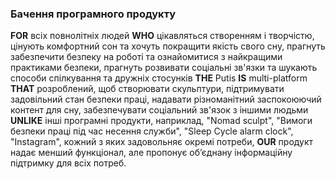 ### Бачення програмного продукту
**FOR** всіх повнолітніх людей **WHO** цікавляться створенням і творчістю, цінують комфортний сон та хочуть покращити якість свого сну, прагнуть забезпечити безпеку на роботі та ознайомитися з найкращими практиками безпеки, прагнуть розвивати соціальні зв'язки та шукають способи спілкування та дружніх стосунків **THE** Putis **IS** multi-platform **THAT** розроблений, щоб створювати скульптури, підтримувати задовільний стан безпеки праці, надавати різноманітний заспокоюючий контент для сну, забезпечувати соціальний зв'язок з іншими людьми **UNLIKE** інші програмні продукти, наприклад, "Nomad sculpt", "Вимоги безпеки праці під час несення служби", "Sleep Cycle alarm clock", "Instagram", кожний з яких задовольняє окремі потреби, **OUR** продукт надає менший функціонал, але пропонує об’єднану інформаційну підтримку для всіх потреб.